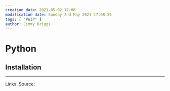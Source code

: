 ```yaml
---
creation date: 2021-05-02 17:08
modification date: Sunday 2nd May 2021 17:08:56
tags: [ "#WIP" ]
author: Jimmy Briggs
---
```


# Python

## Installation



***
Links: 
Source:

